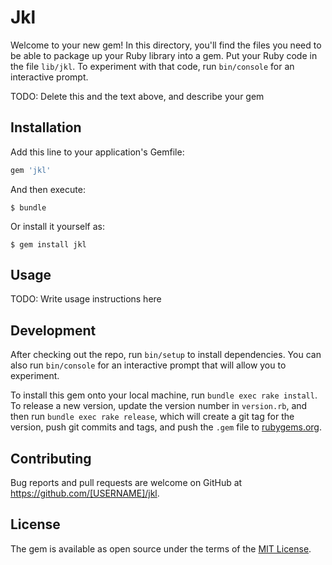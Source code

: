 # Jkl

Welcome to your new gem! In this directory, you'll find the files you need to be able to package up your Ruby library into a gem. Put your Ruby code in the file `lib/jkl`. To experiment with that code, run `bin/console` for an interactive prompt.

TODO: Delete this and the text above, and describe your gem

## Installation

Add this line to your application's Gemfile:

```ruby
gem 'jkl'
```

And then execute:

    $ bundle

Or install it yourself as:

    $ gem install jkl

## Usage

TODO: Write usage instructions here

## Development

After checking out the repo, run `bin/setup` to install dependencies. You can also run `bin/console` for an interactive prompt that will allow you to experiment.

To install this gem onto your local machine, run `bundle exec rake install`. To release a new version, update the version number in `version.rb`, and then run `bundle exec rake release`, which will create a git tag for the version, push git commits and tags, and push the `.gem` file to [rubygems.org](https://rubygems.org).

## Contributing

Bug reports and pull requests are welcome on GitHub at https://github.com/[USERNAME]/jkl.

## License

The gem is available as open source under the terms of the [MIT License](https://opensource.org/licenses/MIT).
